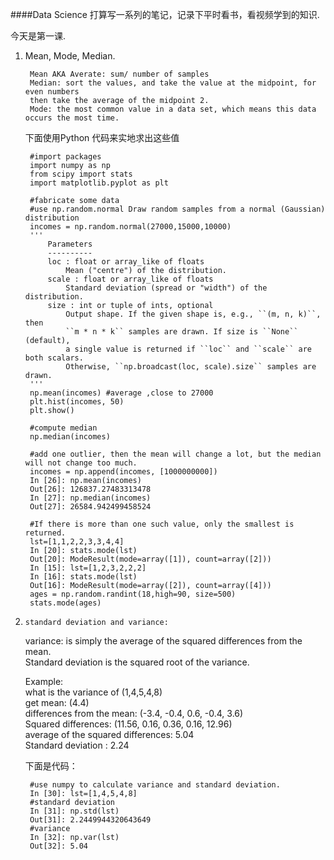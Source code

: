 ####Data Science 打算写一系列的笔记，记录下平时看书，看视频学到的知识.  

今天是第一课.  

1. Mean, Mode, Median.  


        Mean AKA Averate: sum/ number of samples
        Median: sort the values, and take the value at the midpoint, for even numbers
        then take the average of the midpoint 2.
        Mode: the most common value in a data set, which means this data occurs the most time.


    下面使用Python 代码来实地求出这些值  


        #import packages
        import numpy as np
        from scipy import stats
        import matplotlib.pyplot as plt
    
        #fabricate some data
        #use np.random.normal Draw random samples from a normal (Gaussian) distribution
        incomes = np.random.normal(27000,15000,10000)
        '''
            Parameters
            ----------
            loc : float or array_like of floats
                Mean ("centre") of the distribution.
            scale : float or array_like of floats
                Standard deviation (spread or "width") of the distribution.
            size : int or tuple of ints, optional
                Output shape. If the given shape is, e.g., ``(m, n, k)``, then
                ``m * n * k`` samples are drawn. If size is ``None`` (default),
                a single value is returned if ``loc`` and ``scale`` are both scalars.
                Otherwise, ``np.broadcast(loc, scale).size`` samples are drawn.
        '''
        np.mean(incomes) #average ,close to 27000
        plt.hist(incomes, 50)
        plt.show()
    
        #compute median
        np.median(incomes)
    
        #add one outlier, then the mean will change a lot, but the median will not change too much.
        incomes = np.append(incomes, [1000000000])
        In [26]: np.mean(incomes)
        Out[26]: 126837.27483313478
        In [27]: np.median(incomes)
        Out[27]: 26584.942499458524
    
        #If there is more than one such value, only the smallest is returned.
        lst=[1,1,2,2,3,3,4,4]
        In [20]: stats.mode(lst)
        Out[20]: ModeResult(mode=array([1]), count=array([2]))
        In [15]: lst=[1,2,3,2,2,2]
        In [16]: stats.mode(lst)
        Out[16]: ModeResult(mode=array([2]), count=array([4]))
        ages = np.random.randint(18,high=90, size=500)
        stats.mode(ages)
    

2.     standard deviation and variance:  

    variance: is simply the average of the squared differences from the mean.  
    Standard deviation is the squared root of the variance.  
    
    Example:  
    what is the variance of (1,4,5,4,8)  
    get mean: (4.4)  
    differences from the mean: (-3.4, -0.4, 0.6, -0.4, 3.6)  
    Squared differences: (11.56, 0.16, 0.36, 0.16, 12.96)  
    average of the squared differences:  5.04  
    Standard deviation : 2.24   


    下面是代码：

    
    
        #use numpy to calculate variance and standard deviation.
        In [30]: lst=[1,4,5,4,8]
        #standard deviation
        In [31]: np.std(lst)
        Out[31]: 2.2449944320643649
        #variance
        In [32]: np.var(lst)
        Out[32]: 5.04
    
    

